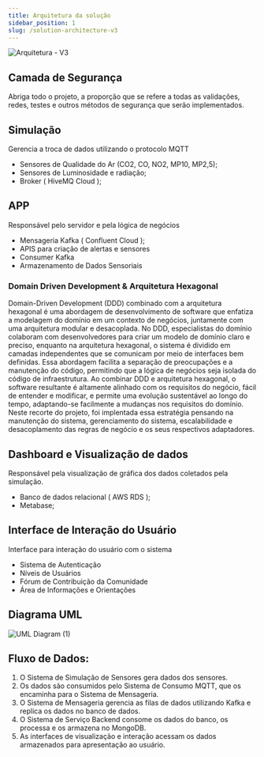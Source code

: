 ```yaml
---
title: Arquitetura da solução
sidebar_position: 1
slug: /solution-architecture-v3
---
```


![Arquitetura - V3](/img/arquitetura2.png)

## Camada de Segurança
Abriga todo o projeto, a proporção que se refere a todas as validações, redes, testes e outros métodos de segurança que serão implementados.

## Simulação
Gerencia a troca de dados utilizando o protocolo MQTT
- Sensores de Qualidade do Ar (CO2, CO, NO2, MP10, MP2,5);
- Sensores de Luminosidade e radiação;
- Broker ( HiveMQ Cloud );

## APP
Responsável pelo servidor e pela lógica de negócios
- Mensageria Kafka ( Confluent Cloud );
- APIS para criação de alertas e sensores
- Consumer Kafka
- Armazenamento de Dados Sensoriais

### Domain Driven Development & Arquitetura Hexagonal
Domain-Driven Development (DDD) combinado com a arquitetura hexagonal é uma abordagem de desenvolvimento de software que enfatiza a modelagem do domínio em um contexto de negócios, juntamente com uma arquitetura modular e desacoplada. No DDD, especialistas do domínio colaboram com desenvolvedores para criar um modelo de domínio claro e preciso, enquanto na arquitetura hexagonal, o sistema é dividido em camadas independentes que se comunicam por meio de interfaces bem definidas. Essa abordagem facilita a separação de preocupações e a manutenção do código, permitindo que a lógica de negócios seja isolada do código de infraestrutura. Ao combinar DDD e arquitetura hexagonal, o software resultante é altamente alinhado com os requisitos do negócio, fácil de entender e modificar, e permite uma evolução sustentável ao longo do tempo, adaptando-se facilmente a mudanças nos requisitos do domínio. Neste recorte do projeto, foi implentada essa estratégia pensando na manutenção do sistema, gerenciamento do sistema, escalabilidade e desacoplamento das regras de negócio e os seus respectivos adaptadores.

## Dashboard e Visualização de dados
Responsável pela visualização de gráfica dos dados coletados pela simulação.
- Banco de dados relacional ( AWS RDS );
- Metabase;

## Interface de Interação do Usuário
Interface para interação do usuário com o sistema
- Sistema de Autenticação
- Níveis de Usuários
- Fórum de Contribuição da Comunidade
- Área de Informações e Orientações

## Diagrama UML

![UML Diagram (1)](https://github.com/Inteli-College/2024-T0002-EC09-G04/assets/99187952/6337aac8-bb48-408b-92ca-4c19cfcaa4f2)

## Fluxo de Dados:

1. O Sistema de Simulação de Sensores gera dados dos sensores.
2. Os dados são consumidos pelo Sistema de Consumo MQTT, que os encaminha para o Sistema de Mensageria.
3. O Sistema de Mensageria gerencia as filas de dados utilizando Kafka e replica os dados no banco de dados.
4. O Sistema de Serviço Backend consome os dados do banco, os processa e os armazena no MongoDB.
5. As interfaces de visualização e interação acessam os dados armazenados para apresentação ao usuário.
